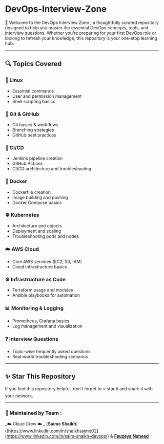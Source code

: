# DevOps-Interview-Zone
🚀 Welcome to the DevOps Interview Zone , a thoughtfully curated repository designed to help you master the essential DevOps concepts, tools, and interview questions. Whether you're preparing for your first DevOps role or looking to refresh your knowledge, this repository is your one-stop learning hub.

---

## 🔍 Topics Covered

### 🐧 Linux
- Essential commands
- User and permission management
- Shell scripting basics

### 🌿 Git & GitHub
- Git basics & workflows
- Branching strategies
- GitHub best practices

### 🔄 CI/CD
- Jenkins pipeline creation
- GitHub Actions
- CI/CD architecture and troubleshooting

### 🐳 Docker
- Dockerfile creation
- Image building and pushing
- Docker Compose basics

### ☸️ Kubernetes
- Architecture and objects
- Deployment and scaling
- Troubleshooting pods and nodes

### ☁️ AWS Cloud
- Core AWS services (EC2, S3, IAM)
- Cloud infrastructure basics

### ⚙️ Infrastructure as Code
- Terraform usage and modules
- Ansible playbooks for automation

### 📊 Monitoring & Logging
- Prometheus, Grafana basics
- Log management and visualization

### ❓ Interview Questions
- Topic-wise frequently asked questions
- Real-world troubleshooting scenarios

---


## ✨ Star This Repository
If you find this repository helpful, don’t forget to ⭐ star it and share it with your network.

---

### 🙏 Maintained by Team :
_☁️ Cloud Crew ☁️ _ 
[**Saime Shaikh**]([https://www.linkedin.com/in/shaikhsaime02](https://www.linkedin.com/in/saim-shaikh-devops/) & [**Fauzeya Naheed**]([https://www.linkedin.com/in/fauzeya-naheed](https://www.linkedin.com/in/fauzeya-naheed/))

 
